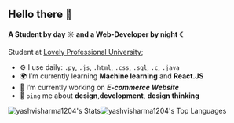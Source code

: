 ## Hello there 👋

#### A Student by day ☼ and a Web-Developer by night ☾

Student at [Lovely Professional University](https://www.lpu.in/);<br>

- ⚙️ I use daily: `.py`, `.js`, `.html`, `.css`, `.sql`, `.c`, `.java`
- 🌍 I’m currently learning **Machine learning** and **React.JS**
- 💅 I’m currently working on ***E-commerce Website***
- 💬 `ping` me about **design**,**development**, **design thinking**


![yashvisharma1204's Stats](https://github-readme-stats.vercel.app/api?username=yashvisharma1204&theme=nightowl&show_icons=true&hide_border=true&count_private=true)![yashvisharma1204's Top Languages](https://github-readme-stats.vercel.app/api/top-langs/?username=yashvisharma1204&theme=nightowl&show_icons=true&hide_border=true&layout=compact)
